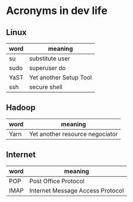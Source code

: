 # Acronyms in dev life

## Linux
|word|meaning                |
|----|-----------------------|
|su  |substitute user        |
|sudo|superuser do           |
|YaST|Yet another Setup Tool |
|ssh |secure shell           |

## Hadoop
|word|meaning                        |
|----|-------------------------------|
|Yarn|Yet another resource negociator|

## Internet
|word|meaning                         |
|----|--------------------------------|
|POP |Post Office Protocol            |
|IMAP|Internet Message Access Protocol|

